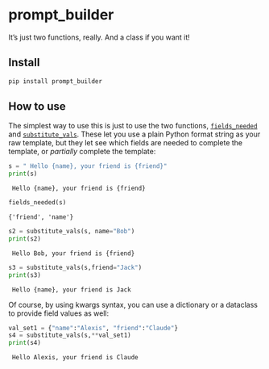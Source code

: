 # prompt_builder


<!-- WARNING: THIS FILE WAS AUTOGENERATED! DO NOT EDIT! -->

It’s just two functions, really. And a class if you want it!

## Install

``` sh
pip install prompt_builder
```

## How to use

The simplest way to use this is just to use the two functions,
[`fields_needed`](https://algal.github.io/prompt_builder/prompt_builder.html#fields_needed)
and
[`substitute_vals`](https://algal.github.io/prompt_builder/prompt_builder.html#substitute_vals).
These let you use a plain Python format string as your raw template, but
they let see which fields are needed to complete the template, or
*partially* complete the template:

``` python
s = " Hello {name}, your friend is {friend}"
print(s)
```

     Hello {name}, your friend is {friend}

``` python
fields_needed(s)
```

    {'friend', 'name'}

``` python
s2 = substitute_vals(s, name="Bob")
print(s2)
```

     Hello Bob, your friend is {friend}

``` python
s3 = substitute_vals(s,friend="Jack")
print(s3)
```

     Hello {name}, your friend is Jack

Of course, by using kwargs syntax, you can use a dictionary or a
dataclass to provide field values as well:

``` python
val_set1 = {"name":"Alexis", "friend":"Claude"}
s4 = substitute_vals(s,**val_set1)
print(s4)
```

     Hello Alexis, your friend is Claude
